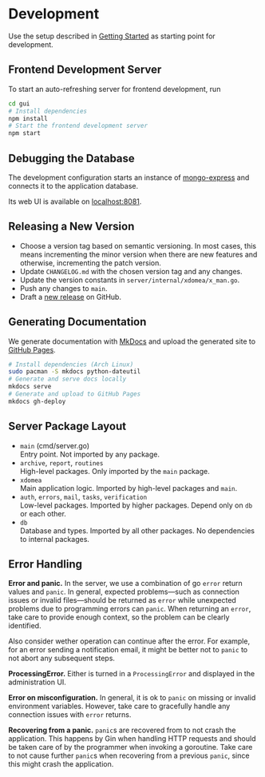 # Development

Use the setup described in [Getting Started](./installation.md#getting-started) as starting point for development.

## Frontend Development Server

To start an auto-refreshing server for frontend development, run

```sh
cd gui
# Install dependencies
npm install
# Start the frontend development server
npm start
```

## Debugging the Database

The development configuration starts an instance of [mongo-express](https://github.com/mongo-express/mongo-express) and connects it to the application database.

Its web UI is available on [localhost:8081](http://localhost:8081).

## Releasing a New Version

-   Choose a version tag based on semantic versioning.
    In most cases, this means incrementing the minor version when there are new features and otherwise, incrementing the patch version.
-   Update `CHANGELOG.md` with the chosen version tag and any changes.
-   Update the version constants in `server/internal/xdomea/x_man.go`.
-   Push any changes to `main`.
-   Draft a [new release](https://github.com/Landesarchiv-Thueringen/x-man/releases/new) on GitHub.

## Generating Documentation

We generate documentation with [MkDocs](https://www.mkdocs.org/) and upload the generated site to [GitHub Pages](https://pages.github.com/).

```sh
# Install dependencies (Arch Linux)
sudo pacman -S mkdocs python-dateutil
# Generate and serve docs locally
mkdocs serve
# Generate and upload to GitHub Pages
mkdocs gh-deploy
```

## Server Package Layout

-   `main` (cmd/server.go)  
    Entry point. Not imported by any package.
-   `archive`, `report`, `routines`  
    High-level packages. Only imported by the `main` package.
-   `xdomea`  
    Main application logic. Imported by high-level packages and `main`.
-   `auth`, `errors`, `mail`, `tasks`, `verification`  
    Low-level packages. Imported by higher packages. Depend only on `db` or each other.
-   `db`  
    Database and types. Imported by all other packages. No dependencies to internal packages.

## Error Handling

**Error and panic.**
In the server, we use a combination of go `error` return values and `panic`. In general, expected problems—such as connection issues or invalid files—should be returned as `error` while unexpected problems due to programming errors can `panic`.
When returning an `error`, take care to provide enough context, so the problem can be clearly identified.

Also consider wether operation can continue after the error. For example, for an error sending a notification email, it might be better not to `panic` to not abort any subsequent steps.

**ProcessingError.**
Either is turned in a `ProcessingError` and displayed in the administration UI.

**Error on misconfiguration.**
In general, it is ok to `panic` on missing or invalid environment variables. However, take care to gracefully handle any connection issues with `error` returns.

**Recovering from a panic.**
`panic`s are recovered from to not crash the application. This happens by Gin when handling HTTP requests and should be taken care of by the programmer when invoking a goroutine.
Take care to not cause further `panic`s when recovering from a previous `panic`, since this might crash the application.
